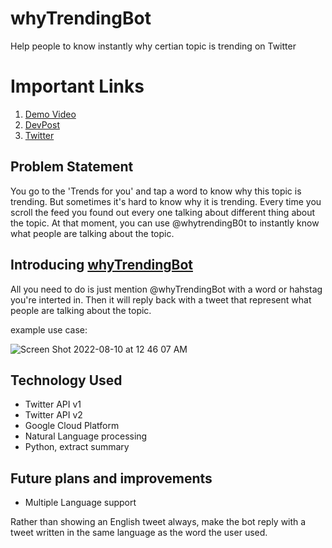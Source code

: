 # whyTrendingBot
Help people to know instantly why certian topic is trending on Twitter

# Important Links

1. [Demo Video](https://www.youtube.com/watch?v=fg9HeYrXIy4)
2. [DevPost](https://devpost.com/software/why-tren...)
3. [Twitter](https://twitter.com/whyTrendingBot)

## Problem Statement

You go to the 'Trends for you' and tap a word to know why this topic is trending. But sometimes it's hard to know why it is trending. Every time you scroll the feed you found out every one talking about different thing about the topic. At that moment, you can use @whytrendingB0t to instantly know what people are talking about the topic. 

## Introducing  [whyTrendingBot](https://twitter.com/whytrendingbot)

All you need to do is just mention @whyTrendingBot with a word or hahstag you're interted in. Then it will reply back with a tweet that represent what people are talking about the topic.

example use case:

![Screen Shot 2022-08-10 at 12 46 07 AM](https://user-images.githubusercontent.com/60959924/183698194-a8b93e80-2231-474b-8774-1eee556a86e8.png)


## Technology Used

* Twitter API v1
* Twitter API v2
* Google Cloud Platform
* Natural Language processing
* Python, extract summary


## Future plans and improvements

* Multiple Language support

Rather than showing an English tweet always, make the bot reply with a tweet written in the same language as the word the user used.

